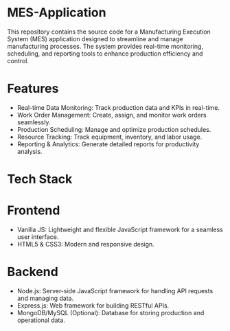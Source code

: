 # MES-Application
This repository contains the source code for a Manufacturing Execution System (MES) application designed to streamline and manage manufacturing processes. The system provides real-time monitoring, scheduling, and reporting tools to enhance production efficiency and control.
# Features
- Real-time Data Monitoring: Track production data and KPIs in real-time.
- Work Order Management: Create, assign, and monitor work orders seamlessly.
- Production Scheduling: Manage and optimize production schedules.
- Resource Tracking: Track equipment, inventory, and labor usage.
- Reporting & Analytics: Generate detailed reports for productivity analysis.
# Tech Stack
# Frontend
- Vanilla JS: Lightweight and flexible JavaScript framework for a seamless user interface.
- HTML5 & CSS3: Modern and responsive design.
# Backend
- Node.js: Server-side JavaScript framework for handling API requests and managing data.
- Express.js: Web framework for building RESTful APIs.
- MongoDB/MySQL (Optional): Database for storing production and operational data.
